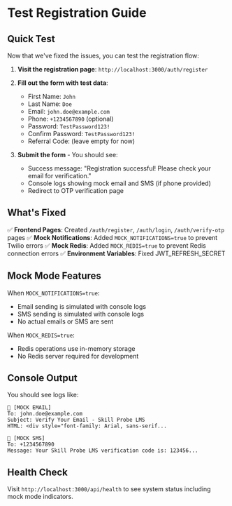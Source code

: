 # Test Registration Guide

## Quick Test

Now that we've fixed the issues, you can test the registration flow:

1. **Visit the registration page**: `http://localhost:3000/auth/register`

2. **Fill out the form with test data**:
   - First Name: `John`
   - Last Name: `Doe`
   - Email: `john.doe@example.com`
   - Phone: `+1234567890` (optional)
   - Password: `TestPassword123!`
   - Confirm Password: `TestPassword123!`
   - Referral Code: (leave empty for now)

3. **Submit the form** - You should see:
   - Success message: "Registration successful! Please check your email for verification."
   - Console logs showing mock email and SMS (if phone provided)
   - Redirect to OTP verification page

## What's Fixed

✅ **Frontend Pages**: Created `/auth/register`, `/auth/login`, `/auth/verify-otp` pages
✅ **Mock Notifications**: Added `MOCK_NOTIFICATIONS=true` to prevent Twilio errors
✅ **Mock Redis**: Added `MOCK_REDIS=true` to prevent Redis connection errors
✅ **Environment Variables**: Fixed JWT_REFRESH_SECRET

## Mock Mode Features

When `MOCK_NOTIFICATIONS=true`:
- Email sending is simulated with console logs
- SMS sending is simulated with console logs
- No actual emails or SMS are sent

When `MOCK_REDIS=true`:
- Redis operations use in-memory storage
- No Redis server required for development

## Console Output

You should see logs like:
```
📧 [MOCK EMAIL]
To: john.doe@example.com
Subject: Verify Your Email - Skill Probe LMS
HTML: <div style="font-family: Arial, sans-serif...

📱 [MOCK SMS]
To: +1234567890
Message: Your Skill Probe LMS verification code is: 123456...
```

## Health Check

Visit `http://localhost:3000/api/health` to see system status including mock mode indicators.